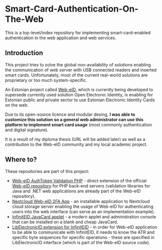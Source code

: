 # Smart-Card-Authentication-On-The-Web
This is a top-level/index repository for implementing smart-card-enabled authentication in the web application and web services.

## Introduction
This project tries to solve the global non-availability of solutions enabling the communication of web server with USB connected readers and inserted smart cards. Unfortunately, most of the current real-world solutions are proprietary or too much system-specific.

An Estonian project called [Web-eID](https://web-eid.eu), which is currently being developed to supersede currently used solution Open Electronic Identity, is enabling for Estonian public and private sector to use Estonian Electronic Identity Cards on the web.

Due to its open-source licence and modular desing, **I was able to customize this solution so a general web administrator can use this platform to implement smart card usage** (most commonly authentication and digital signature).

It is a result of my diploma thesis (URL will be added later) as well as a contribution to the Web-eID community and my local academic project.

## Where to?
These repositories are part of this project:
* [Web-eID AuthToken Validation PHP](https://github.com/Muzosh/web-eid-authtoken-validation-php) - direct extension of the official [Web-eID repository](https://github.com/web-eid) for PHP back-end servers (validation libraries for Java and .NET web applications are already part of the Web-eID repository).
* [Nextcloud Web-eID 2FA App](https://github.com/Muzosh/nextcloud_twofactor_webeid) - an installable application to Nextcloud cloud storage server enabling the usage of Web-eID for authenticating users into the web interface (can serve as an implementation example).
* [InfinitEID JavaCard applet](https://github.com/Muzosh/InfinitEID) - a modern applet and administration console that can be installed on a blank and cheap JavaCard.
* [LibElectronicID extension for InfinitEID](https://github.com/Muzosh/libelectronic-id-with-InfinitEID) - in order for Web-eID application to be able to communicate with InfinitEID, it needs to know the ATR and specific byte sequences for specific operations - these are specified in LibElectronicID interface (which is part of the Web-eID source code).
